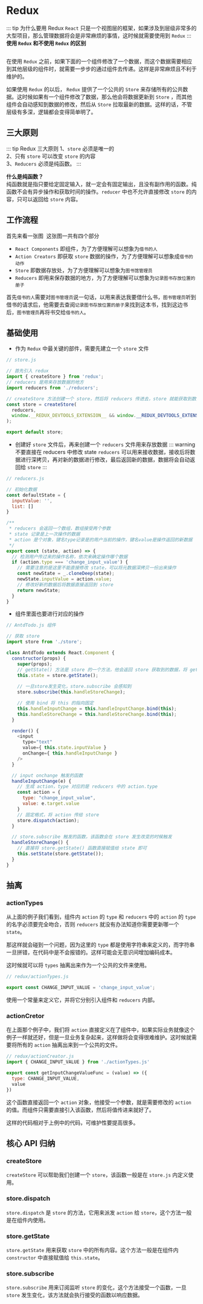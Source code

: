 # Redux
::: tip 为什么要用 Redux
`React` 只是一个视图层的框架，如果涉及到层级非常多的大型项目，那么管理数据将会是非常麻烦的事情，这时候就需要使用到 `Redux`
:::
**使用 `Redux` 和不使用 `Redux` 的区别**
<br />

<img :src="$withBase('/react/redux/index.png')">

在使用 `Redux` 之前，如果下面的一个组件修改了一个数据，而这个数据需要相应到其他层级的组件时，就需要一步步的通过组件去传递。这样是非常麻烦且不利于维护的。

如果使用 `Redux` 的以后， `Redux` 提供了一个公共的 `Store` 来存储所有的公共数据。这时候如果有一个组件修改了数据，那么他会将数据更新到 `Store` ，而其他组件会自动感知到数据的修改，然后从 `Store` 拉取最新的数据。这样的话，不管层级有多深，逻辑都会变得简单明了。

## 三大原则
::: tip Redux 三大原则
1、`store` 必须是唯一的 <br />
2、只有 `store` 可以改变 `store` 的内容 <br />
3、`Reducers` 必须是纯函数。
:::

**什么是纯函数？**<br />
纯函数就是指只要给定固定输入，就一定会有固定输出，且没有副作用的函数。纯函数不会有异步操作和获取时间的操作。`reducer` 中也不允许直接修改 `store` 的内容，只可以返回给 `store` 内容。
## 工作流程
首先来看一张图
<img :src="$withBase('/react/redux/redux-flow.png')">
这张图一共有四个部分
- `React Components` 即组件，为了方便理解可以想象为`借书的人`
- `Action Creators` 即获取 `store` 数据的操作，为了方便理解可以想象成`借书的动作`
- `Store` 即数据存放处，为了方便理解可以想象为`图书馆管理员`
- `Reducers` 即用来保存数据的地方，为了方便理解可以想象为`记录图书存放位置的册子`

首先`借书的人`需要对`图书管理员`说一句话，以用来表达我要借什么书，`图书管理员`听到借书的请求后，他需要去查阅`记录图书存放位置的册子`来找到这本书，找到这边书后，`图书管理员`再将书交给`借书的人`。


## 基础使用
- 作为 `Redux` 中最关键的部件，需要先建立一个 `store` 文件

``` javascript
// store.js

// 首先引入 redux
import { createStore } from 'redux';
// reducers 是用来存放数据的地方
import reducers from './reducers';

// createStore 方法创建一个 store，然后将 reducers 传进去，store 就能获取到数据了，后面那句是开启 Chrome 的 redux-devtools
const store = createStore(
  reducers,
  window.__REDUX_DEVTOOLS_EXTENSION__ && window.__REDUX_DEVTOOLS_EXTENSION__()  
);

export default store;
```

- 创建好 `store` 文件后，再来创建一个 `reducers` 文件用来存放数据
::: warning 不要直接在 reducers 中修改 state
`reducers` 可以用来接收数据，接收后将数据进行深拷贝，再对新的数据进行修改，最后返回新的数据，数据将会自动返回给 `store`
:::
``` javascript {16,17}
// reducers.js

// 初始化数据
const defaultState = {
  inputValue: '',
  list: []
}

/**
 * reducers 会返回一个数组，数组接受两个参数
 * state 记录是上一次操作的数据
 * action 是个对象，键名type记录是的用户当前的操作，键名value是操作返回的新数据
 */
export const (state, action) => {
  // 检测用户传过来的操作名称，依次来确定操作哪个数据
  if (action.type === 'change_input_value') {
    // 需要注意的是这里不能直接修改 state，可以将元数据深拷贝一份出来操作
    const newState = _.cloneDeep(state);
    newState.inputValue = action.value;
    // 修改好新的数据后将数据直接返回到 store
    return newState;
  }
}
```

- 组件里面也要进行对应的操作
``` javascript {10,13,32,33,36,42}
// AntdTodo.js 组件

// 获取 store
import store from './store';

class AntdTodo extends React.Component {
  constructor(props) {
    super(props);
    // getState() 方法是 store 的一个方法，他会返回 store 获取到的数据，将 getState() 赋值给 this.state 可以让组件直接获取到 redux 中的值
    this.state = store.getState();
    
    // 一旦store发生变化，store.subscribe 会感知到
    store.subscribe(this.handleStoreChange);

    // 使用 bind 将 this 的指向固定
    this.handleInputChange = this.handleInputChange.bind(this);
    this.handleStoreChange = this.handleStoreChange.bind(this);
  }

  render() {
    <input
      type="text"
      value={ this.state.inputValue }
      onChange={ this.handleInputChange }
    />
  }

  // input onchange 触发的函数
  handleInputChange(e) {
    // 生成 action，type 对应的是 reducers 中的 action.type
    const action = {
      type: "change_input_value",
      value: e.target.value
    }
    // 固定格式，将 action 传给 store
    store.dispatch(action);
  }

  // store.subscribe 触发的函数，该函数会在 store 发生改变的时候触发
  handleStoreChange() {
    // 直接将 store.getState() 函数直接赋值给 state 即可
    this.setState(store.getState());
  }
}
```

## 抽离 

### actionTypes
从上面的例子我们看到，组件内 `action` 的 `type` 和 `reducers` 中的 `action` 的 `type` 的名字必须要完全吻合，否则 `reducers` 就没有办法知道你需要更新哪一个 `state`。

那这样就会碰到一个问题，因为这里的 `type` 都是使用字符串来定义的，而字符串一旦拼错，在代码中是不会报错的。这样可能会无意识间增加编码成本。

这时候就可以将 `types` 抽离出来作为一个公共的文件来使用。

``` javascript
// redux/actionTypes.js 

export const CHANGE_INPUT_VALUE = 'change_input_value';
```

使用一个常量来定义它，并将它分别引入组件和 `reducers` 内部。

### actionCretor
在上面那个例子中，我们将 `action` 直接定义在了组件中，如果实际业务就像这个例子一样就还好，但是一旦业务复杂起来，这样做将会变得很难维护。这时候就需要将所有的 `action` 抽离出来到一个公共的文件。

``` javascript
// redux/actionCreator.js
import { CHANGE_INPUT_VALUE } from './actionTypes.js'

export const getInputChangeValueFunc = (value) => ({
  type: CHANGE_INPUT_VALUE,
  value
})
```
这个函数直接返回一个 `action` 对象，他接受一个参数，就是需要修改的 `action` 的值。而组件只需要直接引入该函数，然后将值传进来就好了。

这样的代码相对于上例中的代码，可维护性要提高很多。

## 核心 API 归纳
### createStore
`createStore` 可以帮助我们创建一个 `store`，该函数一般是在 `store.js` 内定义使用。

### store.dispatch
`store.dispatch` 是 `store` 的方法，它用来派发 `action` 给 `store`，这个方法一般是在组件内使用。

### store.getState
`store.getState` 用来获取 `store` 中的所有内容。这个方法一般是在组件内 `constructor` 中直接赋值给 `this.state`。

### store.subscribe
`store.subscribe` 用来订阅监听 `store` 的变化，这个方法接受一个函数，一旦 `store` 发生变化，该方法就会执行接受的函数以响应数据。